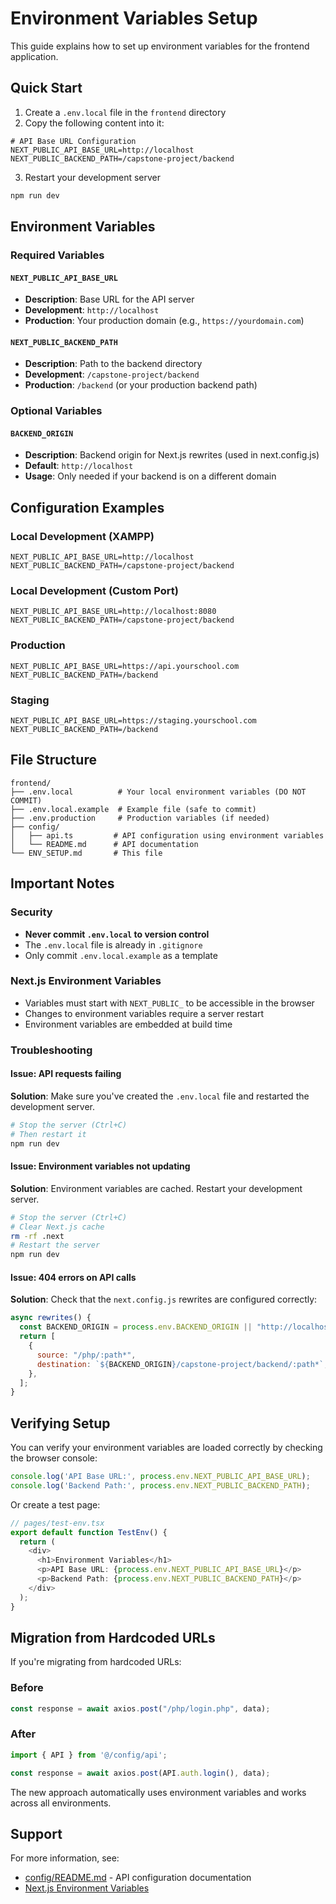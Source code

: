 # Environment Variables Setup

This guide explains how to set up environment variables for the frontend application.

## Quick Start

1. Create a `.env.local` file in the `frontend` directory
2. Copy the following content into it:

```env
# API Base URL Configuration
NEXT_PUBLIC_API_BASE_URL=http://localhost
NEXT_PUBLIC_BACKEND_PATH=/capstone-project/backend
```

3. Restart your development server

```bash
npm run dev
```

## Environment Variables

### Required Variables

#### `NEXT_PUBLIC_API_BASE_URL`
- **Description**: Base URL for the API server
- **Development**: `http://localhost`
- **Production**: Your production domain (e.g., `https://yourdomain.com`)

#### `NEXT_PUBLIC_BACKEND_PATH`
- **Description**: Path to the backend directory
- **Development**: `/capstone-project/backend`
- **Production**: `/backend` (or your production backend path)

### Optional Variables

#### `BACKEND_ORIGIN`
- **Description**: Backend origin for Next.js rewrites (used in next.config.js)
- **Default**: `http://localhost`
- **Usage**: Only needed if your backend is on a different domain

## Configuration Examples

### Local Development (XAMPP)

```env
NEXT_PUBLIC_API_BASE_URL=http://localhost
NEXT_PUBLIC_BACKEND_PATH=/capstone-project/backend
```

### Local Development (Custom Port)

```env
NEXT_PUBLIC_API_BASE_URL=http://localhost:8080
NEXT_PUBLIC_BACKEND_PATH=/capstone-project/backend
```

### Production

```env
NEXT_PUBLIC_API_BASE_URL=https://api.yourschool.com
NEXT_PUBLIC_BACKEND_PATH=/backend
```

### Staging

```env
NEXT_PUBLIC_API_BASE_URL=https://staging.yourschool.com
NEXT_PUBLIC_BACKEND_PATH=/backend
```

## File Structure

```
frontend/
├── .env.local          # Your local environment variables (DO NOT COMMIT)
├── .env.local.example  # Example file (safe to commit)
├── .env.production     # Production variables (if needed)
├── config/
│   ├── api.ts         # API configuration using environment variables
│   └── README.md      # API documentation
└── ENV_SETUP.md       # This file
```

## Important Notes

### Security

- **Never commit `.env.local` to version control**
- The `.env.local` file is already in `.gitignore`
- Only commit `.env.local.example` as a template

### Next.js Environment Variables

- Variables must start with `NEXT_PUBLIC_` to be accessible in the browser
- Changes to environment variables require a server restart
- Environment variables are embedded at build time

### Troubleshooting

#### Issue: API requests failing

**Solution**: Make sure you've created the `.env.local` file and restarted the development server.

```bash
# Stop the server (Ctrl+C)
# Then restart it
npm run dev
```

#### Issue: Environment variables not updating

**Solution**: Environment variables are cached. Restart your development server.

```bash
# Stop the server (Ctrl+C)
# Clear Next.js cache
rm -rf .next
# Restart the server
npm run dev
```

#### Issue: 404 errors on API calls

**Solution**: Check that the `next.config.js` rewrites are configured correctly:

```javascript
async rewrites() {
  const BACKEND_ORIGIN = process.env.BACKEND_ORIGIN || "http://localhost";
  return [
    {
      source: "/php/:path*",
      destination: `${BACKEND_ORIGIN}/capstone-project/backend/:path*`,
    },
  ];
}
```

## Verifying Setup

You can verify your environment variables are loaded correctly by checking the browser console:

```javascript
console.log('API Base URL:', process.env.NEXT_PUBLIC_API_BASE_URL);
console.log('Backend Path:', process.env.NEXT_PUBLIC_BACKEND_PATH);
```

Or create a test page:

```typescript
// pages/test-env.tsx
export default function TestEnv() {
  return (
    <div>
      <h1>Environment Variables</h1>
      <p>API Base URL: {process.env.NEXT_PUBLIC_API_BASE_URL}</p>
      <p>Backend Path: {process.env.NEXT_PUBLIC_BACKEND_PATH}</p>
    </div>
  );
}
```

## Migration from Hardcoded URLs

If you're migrating from hardcoded URLs:

### Before
```typescript
const response = await axios.post("/php/login.php", data);
```

### After
```typescript
import { API } from '@/config/api';

const response = await axios.post(API.auth.login(), data);
```

The new approach automatically uses environment variables and works across all environments.

## Support

For more information, see:
- [config/README.md](config/README.md) - API configuration documentation
- [Next.js Environment Variables](https://nextjs.org/docs/basic-features/environment-variables)

